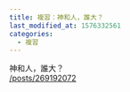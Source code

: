 ```yaml
---
title: 複習：神和人，誰大？
last_modified_at: 1576332561
categories:
  - 複習
---
```


<p>神和人，誰大？<br>
<a href="/posts/269192072" target="_blank">/posts/269192072</a></p>

<p>&nbsp;</p>

